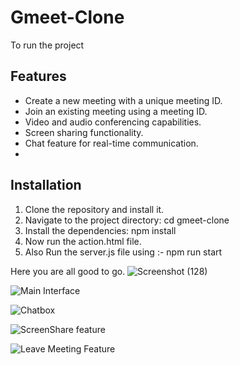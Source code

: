# Gmeet-Clone
To run the project 
## Features

- Create a new meeting with a unique meeting ID.
- Join an existing meeting using a meeting ID.
- Video and audio conferencing capabilities.
- Screen sharing functionality.
- Chat feature for real-time communication.
- 
## Installation

1. Clone the repository and install it.
2. Navigate to the project directory:
   cd gmeet-clone
3. Install the dependencies:
   npm install
4. Now run the action.html file.
5. Also Run the server.js file using :-
   npm run start

Here you are all good to go.
![Screenshot (128)](https://github.com/Harshit7645/Gmeet-Clone/assets/95282153/2e183c57-d993-43fa-b70d-494bafacf7dd)


![Main Interface](https://github.com/Harshit7645/Gmeet-Clone/assets/95282153/9048004e-cd13-4b4d-85f9-c7a2f7f87468)

![Chatbox](https://github.com/Harshit7645/Gmeet-Clone/assets/95282153/179fba07-5bd3-47c2-9af6-50742605594c)

![ScreenShare feature](https://github.com/Harshit7645/Gmeet-Clone/assets/95282153/9c63fcd1-bd7d-481a-9a9b-a912a04b7dc5)

![Leave Meeting Feature](https://github.com/Harshit7645/Gmeet-Clone/assets/95282153/8d92e3b2-f75f-49cb-bf22-e0e8fff952f8)

